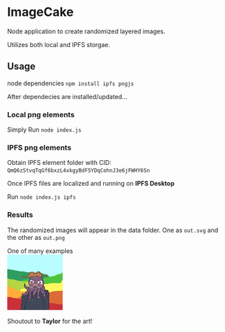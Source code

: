 # ImageCake
Node application to create randomized layered images.

Utilizes both local and IPFS storgae.

## Usage
node dependencies `npm install ipfs pngjs`

After dependecies are installed/updated...

### Local png elements

Simply Run `node index.js`


### IPFS png elements

Obtain IPFS element folder with CID: `QmQ6zStvqTqGf6bxzL4xkgyBdF5YDqCohnJ3e6jFWHY6Sn`

Once IPFS files are localized and running on **IPFS Desktop**

Run `node index.js ipfs`

### Results

The randomized images will appear in the data folder. One as `out.svg` and the other as `out.png`


One of many examples
<br>
![Octopus man w/ rainbow hills](./example.png)

Shoutout to **Taylor** for the art!